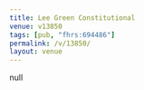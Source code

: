 ```yaml
---
title: Lee Green Constitutional
venue: v13850
tags: [pub, "fhrs:694486"]
permalink: /v/13850/
layout: venue
---
```

null